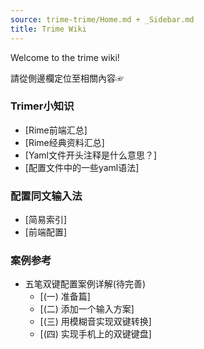 ```yaml
---
source: trime-trime/Home.md + _Sidebar.md
title: Trime Wiki
---
```


Welcome to the trime wiki!  


請從側邊欄定位至相關內容☞

### Trimer小知识

- [Rime前端汇总]
- [Rime经典资料汇总]
- [Yaml文件开头注释是什么意思？]
- [配置文件中的一些yaml语法]

### 配置同文输入法

- [简易索引]
- [前端配置]

### 案例参考

- 五笔双键配置案例详解(待完善)
  - [(一) 准备篇]
  - [(二) 添加一个输入方案]
  - [(三) 用模糊音实现双键转换]
  - [(四) 实现手机上的双键键盘]
